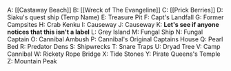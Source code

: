 A: [[Castaway Beach]]
B: [[Wreck of The Evangeline]]
C: [[Prick Berries]]
D: Siaku's quest ship (Temp Name)
E: Treasure Pit
F: Capt's Landfall
G: Former Campsites
H: Crab Kenku
I: Causeway
J: Causeway
K: **Let's see if anyone notices that this isn't a label**
L: Grey Island
M: Fungal Ship
N: Fungal Captain
O: Cannibal Ambush
P: Cannibal's Original Captains House
Q: Pearl Bed
R: Predator Dens
S: Shipwrecks
T: Snare Traps
U: Dryad Tree
V: Camp Cannibal
W: Rickety Rope Bridge
X: Tide Stones
Y: Pirate Queens's Temple
Z: Mountain Peak
